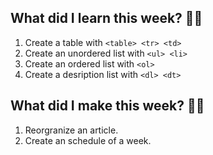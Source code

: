 ## What did I learn this week? 🙋‍♂️

1. Create a table with `<table> <tr> <td>`
2. Create an unordered list with `<ul> <li>`
3. Create an ordered list with `<ol>`
4. Create a desription list with `<dl> <dt>`

## What did I make this week? 👨‍💻

1. Reorgranize an article.
2. Create an schedule of a week.
